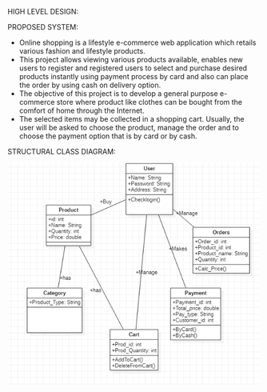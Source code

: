 ﻿HIGH LEVEL DESIGN:

PROPOSED SYSTEM:

- Online shopping is a lifestyle e-commerce web application which retails various fashion and lifestyle products.
- This project allows viewing various products available, enables new users to register and registered users to select and purchase desired products instantly using payment process by card and also can place the order by using cash on delivery option.
- The objective of this project is to develop a general purpose e-commerce store where product like clothes can be bought from the comfort of home through the Internet.
- The selected items may be collected in a shopping cart. Usually, the user will be asked to choose the product, manage the order and to choose the payment option that is by card or by cash.

STRUCTURAL CLASS DIAGRAM:

![C:\Users\Training\AppData\Local\Microsoft\Windows\INetCache\Content.Word\classDiagram.png](Aspose.Words.ff5bbf83-d440-46a0-911a-2661b2fbc72d.001.png)
